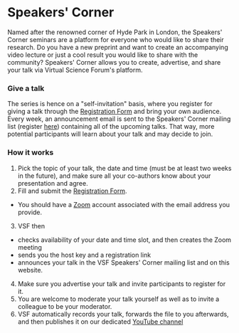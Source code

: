 # Speakers' Corner

Named after the renowned corner of Hyde Park in London, the Speakers' Corner seminars are a platform for everyone who would like to share their research. 
Do you have a new preprint and want to create an accompanying video lecture or just a cool result you would like to share with the community? 
Speakers' Corner allows you to create, advertise, and share your talk via Virtual Science Forum's platform.

### Give a talk
The series is hence on a "self-invitation" basis, where you register for giving a talk through the [Registration Form](https://github.com/virtualscienceforum/virtualscienceforum/issues/new?template=speakers_corner_application.md) and bring your own audience. 
Every week, an announcement email is sent to the Speakers' Corner mailing list (register [here](mailinglist.md)) containing all of the upcoming talks. 
That way, more potential participants will learn about your talk and may decide to join.

### How it works

1. Pick the topic of your talk, the date and time (must be at least two weeks in the future), and make sure all your co-authors know about your presentation and agree.
2. Fill and submit the [Registration Form](https://github.com/virtualscienceforum/virtualscienceforum/issues/new?template=speakers_corner_application.md).
  - You should have a [Zoom](https://zoom.us/) account associated with the email address you provide.
3. VSF then 
  - checks availability of your date and time slot, and then creates the Zoom meeting
  - sends you the host key and a registration link
  - announces your talk in the VSF Speakers' Corner mailing list and on this website.
4. Make sure you advertise your talk and invite participants to register for it.
5. You are welcome to moderate your talk yourself as well as to invite a colleague to be your moderator.
6. VSF automatically records your talk, forwards the file to you afterwards, and then publishes it on our dedicated [YouTube channel](https://www.youtube.com/channel/UCvQEx4iW7u_x3jX742kUZLw)
